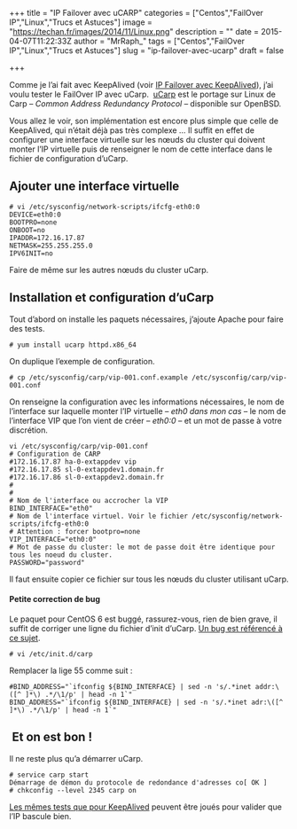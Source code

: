 +++
title = "IP Failover avec uCARP"
categories = ["Centos","FailOver IP","Linux","Trucs et Astuces"]
image = "https://techan.fr/images/2014/11/Linux.png"
description = ""
date = 2015-04-07T11:22:33Z
author = "MrRaph_"
tags = ["Centos","FailOver IP","Linux","Trucs et Astuces"]
slug = "ip-failover-avec-ucarp"
draft = false

+++


Comme je l’ai fait avec KeepAlived (voir [IP Failover avec KeepAlived](https://techan.fr/ip-failover-avec-keepalived/)), j’ai voulu tester le FailOver IP avec uCarp.  [uCarp](http://www.pureftpd.org/project/ucarp) est le portage sur Linux de Carp – *Common Address Redundancy Protocol –* disponible sur OpenBSD.

Vous allez le voir, son implémentation est encore plus simple que celle de KeepAlived, qui n’était déjà pas très complexe … Il suffit en effet de configurer une interface virtuelle sur les nœuds du cluster qui doivent monter l’IP virtuelle puis de renseigner le nom de cette interface dans le fichier de configuration d’uCarp.


## Ajouter une interface virtuelle

    # vi /etc/sysconfig/network-scripts/ifcfg-eth0:0
    DEVICE=eth0:0
    BOOTPRO=none
    ONBOOT=no
    IPADDR=172.16.17.87
    NETMASK=255.255.255.0
    IPV6INIT=no

Faire de même sur les autres nœuds du cluster uCarp.


## Installation et configuration d’uCarp

Tout d’abord on installe les paquets nécessaires, j’ajoute Apache pour faire des tests.

    # yum install ucarp httpd.x86_64

On duplique l’exemple de configuration.

    # cp /etc/sysconfig/carp/vip-001.conf.example /etc/sysconfig/carp/vip-001.conf

On renseigne la configuration avec les informations nécessaires, le nom de l’interface sur laquelle monter l’IP virtuelle – *eth0 dans mon cas* – le nom de l’interface VIP que l’on vient de créer – *eth0:0* – et un mot de passe à votre discrétion.

    vi /etc/sysconfig/carp/vip-001.conf
    # Configuration de CARP
    #172.16.17.87 ha-0-extappdev vip
    #172.16.17.85 sl-0-extappdev1.domain.fr
    #172.16.17.86 sl-0-extappdev2.domain.fr
    #
    #
    # Nom de l'interface ou accrocher la VIP
    BIND_INTERFACE="eth0"
    # Nom de l'interface virtuel. Voir le fichier /etc/sysconfig/network-scripts/ifcfg-eth0:0
    # Attention : forcer bootpro=none
    VIP_INTERFACE="eth0:0"
    # Mot de passe du cluster: le mot de passe doit être identique pour tous les noeud du cluster.
    PASSWORD="password"

Il faut ensuite copier ce fichier sur tous les nœuds du cluster utilisant uCarp.

#### Petite correction de bug

Le paquet pour CentOS 6 est buggé, rassurez-vous, rien de bien grave, il suffit de corriger une ligne du fichier d’init d’uCarp. [Un bug est référencé à ce sujet](%20http://bugs.centos.org/view.php?id=6651).

    # vi /etc/init.d/carp

Remplacer la lige 55 comme suit :

    #BIND_ADDRESS="`ifconfig ${BIND_INTERFACE} | sed -n 's/.*inet addr:\([^ ]*\) .*/\1/p' | head -n 1`"
    BIND_ADDRESS="`ifconfig ${BIND_INTERFACE} | sed -n 's/.*inet adr:\([^ ]*\) .*/\1/p' | head -n 1`"


##  Et on est bon !

Il ne reste plus qu’a démarrer uCarp.

    # service carp start
    Démarrage de démon du protocole de redondance d'adresses co[ OK ]
    # chkconfig --level 2345 carp on

[Les mêmes tests que pour KeepAlived](https://techan.fr/ip-failover-avec-keepalived/) peuvent être joués pour valider que l’IP bascule bien.
